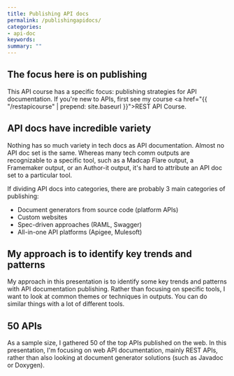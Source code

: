 ```yaml
---
title: Publishing API docs
permalink: /publishingapidocs/
categories:
- api-doc
keywords: 
summary: ""
---
```


## The focus here is on publishing

This API course has a specific focus: publishing strategies for API documentation. If you're new to APIs, first see my course <a href="{{ "/restapicourse" | prepend: site.baseurl }}">REST API Course</a>. 

## API docs have incredible variety

Nothing has so much variety in tech docs as API documentation. Almost no API doc set is the same. Whereas many tech comm outputs are recognizable to a specific tool, such as a Madcap Flare output, a Framemaker output, or an Author-it output, it's hard to attribute an API doc set to a particular tool.

If dividing API docs into categories, there are probably 3 main categories of publishing:

* Document generators from source code (platform APIs)
* Custom websites
* Spec-driven approaches (RAML, Swagger)
* All-in-one API platforms (Apigee, Mulesoft)

## My approach is to identify key trends and patterns

My approach in this presentation is to identify some key trends and patterns with API documentation publishing. Rather than focusing on specific tools, I want to look at common themes or techniques in outputs. You can do similar things with a lot of different tools.

## 50 APIs

As a sample size, I gathered 50 of the top APIs published on the web. In this presentation, I'm focusing on web API documentation, mainly REST APIs, rather than also looking at document generator solutions (such as Javadoc or Doxygen).





